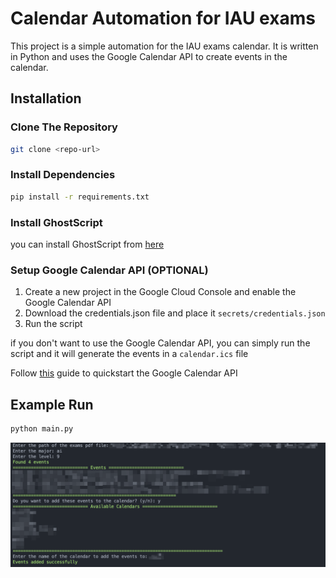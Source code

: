 # Calendar Automation for IAU exams

This project is a simple automation for the IAU exams calendar. It is written in Python and uses the Google Calendar API to create events in the calendar.

## Installation

### Clone The Repository

```bash
git clone <repo-url>
```

### Install Dependencies

```bash
pip install -r requirements.txt
```

### Install GhostScript

you can install GhostScript from [here](https://ghostscript.com/releases/gsdnld.html)

### Setup Google Calendar API (OPTIONAL)

1. Create a new project in the Google Cloud Console and enable the Google Calendar API
2. Download the credentials.json file and place it `secrets/credentials.json`
3. Run the script

if you don't want to use the Google Calendar API, you can simply run the script and it will generate the events in a `calendar.ics` file

Follow [this](https://developers.google.com/calendar/api/quickstart/python) guide to quickstart the Google Calendar API

## Example Run

```bash
python main.py
```

![alt text](promotional/example_run.png)
